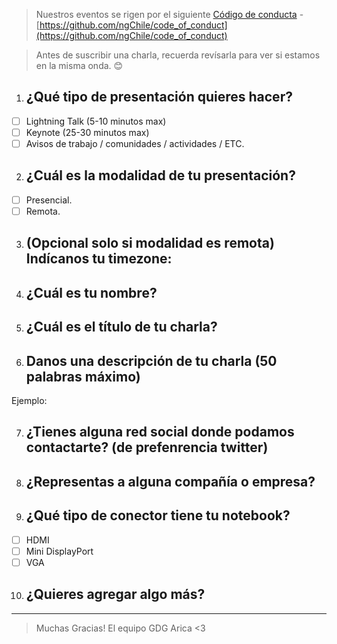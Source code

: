 > Nuestros eventos se rigen por el siguiente [Código de conducta](https://github.com/ngChile/code_of_conduct) - [https://github.com/ngChile/code_of_conduct](https://github.com/ngChile/code_of_conduct) 

> Antes de suscribir una charla, recuerda revísarla para ver si estamos en la misma onda. 😊


1. ## ¿Qué tipo de presentación quieres hacer?

- [ ] Lightning Talk (5-10 minutos max)
- [ ] Keynote (25-30 minutos max)
- [ ] Avisos de trabajo / comunidades / actividades / ETC.

2. ## ¿Cuál es la modalidad de tu presentación?
- [ ] Presencial.
- [ ] Remota.

3. ## (Opcional solo si modalidad es **remota**) Indícanos tu timezone:


4. ## ¿Cuál es tu nombre?


5. ## ¿Cuál es el título de tu charla?
<!-- La idea es que resuma la idea central de tu presentación.
Algo como:
'Closures v/s Clases, la batalla final'
'10 Features de ES7 que tienes que conocer, (el numero 4 te dejará llorando)'
'Introducción al desarrollo con ReactJS'
 -->


6. ## Danos una descripción de tu charla (50 palabras máximo)
Ejemplo: 


7. ## ¿Tienes alguna red social donde podamos contactarte? (de prefenrencia twitter) 


8. ## ¿Representas a alguna compañía o empresa?

9. ## ¿Qué tipo de conector tiene tu notebook?

- [ ] HDMI
- [ ] Mini DisplayPort
- [ ] VGA

10. ## ¿Quieres agregar algo más?




-----------
> Muchas Gracias! 
> El equipo GDG Arica <3

